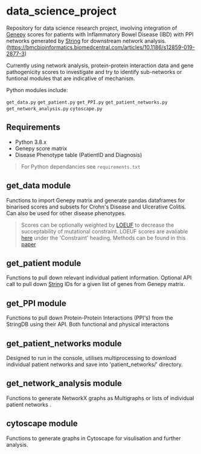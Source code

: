 # data_science_project

Repository for data science research project, involving integration of [Genepy](https://github.com/UoS-HGIG/GenePy-1.4) scores for patients with Inflammatory Bowel Disease (IBD) with PPI networks generated by [String](https://string-db.org) for downstream network analysis. (https://bmcbioinformatics.biomedcentral.com/articles/10.1186/s12859-019-2877-3)

Currently using network analysis, protein-protein interaction data and gene pathogenicity scores to investigate and try to identify sub-networks or funtional modules that are indicative of mechanism.


Python modules include:

`get_data.py` `get_patient.py` `get_PPI.py` `get_patient_networks.py` `get_network_analysis.py` `cytoscape.py`


## Requirements 
* Python 3.8.x
* Genepy score matrix
* Disease Phenotype table (PatientID and Diagnosis)

> For Python dependancies see `requirements.txt`


## get_data module
Functions to import Genepy matrix and generate pandas dataframes for binarised scores and subsets for Crohn's Disease and Ulcerative Colitis. Can also be used for other disease phenotypes.

> Scores can be optionally weighted by [LOEUF](https://www.nature.com/articles/s41586-020-2308-7#data-availability) to decrease the succeptability of mutational constraint. LOEUF scores are avaliable [here](https://gnomad.broadinstitute.org/downloads) under the 'Constraint' heading. Methods can be found in this [paper](https://academic.oup.com/ibdjournal/article/28/6/912/6492639)


## get_patient module
Functions to pull down relevant individual patient information. Optional API call to pull down [String](https://string-db.org/cgi/input?sessionId=bZ3itUxvQis0&input_page_active_form=single_identifier) IDs for a given list of genes from Genepy matrix.

## get_PPI module
Functions to pull down Protein-Protein Interactions (PPI's) from the StringDB using their API. Both functional and physical interactons

## get_patient_networks module
Designed to run in the console, utilises multiprocessing to download individual patient networks and save into 'patient_networks/' directory.

## get_network_analysis module 
Functions to generate NetworkX graphs as Multigraphs or lists of individual patient networks .

## cytoscape module 
Functions to generate graphs in Cytoscape for visulisation and further analysis. 